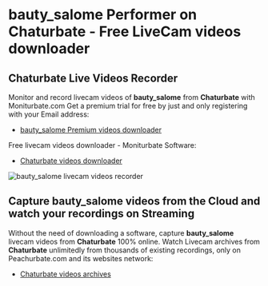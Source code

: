 # bauty_salome Performer on Chaturbate - Free LiveCam videos downloader

## Chaturbate Live Videos Recorder

Monitor and record livecam videos of **bauty_salome** from **Chaturbate** with Moniturbate.com
Get a premium trial for free by just and only registering with your Email address:
* [bauty_salome Premium videos downloader](https://moniturbate.com/request-demo-licence-key.html)

Free livecam videos downloader - Moniturbate Software:
* [Chaturbate videos downloader](https://moniturbate.com/moniturbate-download-software.html)

![bauty_salome livecam videos recorder](https://peachurnet.com/templates/moniturbate-software.png)


## Capture bauty_salome videos from the Cloud and watch your recordings on Streaming

Without the need of downloading a software, capture **bauty_salome** livecam videos from **Chaturbate** 100% online.
Watch Livecam archives from **Chaturbate** unlimitedly from thousands of existing recordings, only on Peachurbate.com and its websites network:
* [Chaturbate videos archives](https://peachurnet.com/)